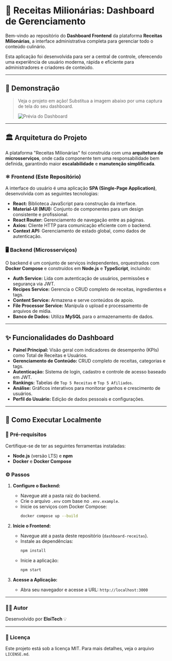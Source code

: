 # 🍜 Receitas Milionárias: Dashboard de Gerenciamento

Bem-vindo ao repositório do **Dashboard Frontend** da plataforma **Receitas Milionárias**, a interface administrativa completa para gerenciar todo o conteúdo culinário.

Esta aplicação foi desenvolvida para ser a central de controle, oferecendo uma experiência de usuário moderna, rápida e eficiente para administradores e criadores de conteúdo.

---

## 🚀 Demonstração

> Veja o projeto em ação! Substitua a imagem abaixo por uma captura de tela do seu dashboard.
>
> ![Prévia do Dashboard](https://i.imgur.com/[seu-link-de-imagem].png)

---

## 🏛 Arquitetura do Projeto

A plataforma "Receitas Milionárias" foi construída com uma **arquitetura de microsserviços**, onde cada componente tem uma responsabilidade bem definida, garantindo maior **escalabilidade** e **manutenção simplificada**.

### ⚛️ Frontend (Este Repositório)

A interface do usuário é uma aplicação **SPA (Single-Page Application)**, desenvolvida com as seguintes tecnologias:

* **React:** Biblioteca JavaScript para construção da interface.
* **Material-UI (MUI):** Conjunto de componentes para um design consistente e profissional.
* **React Router:** Gerenciamento de navegação entre as páginas.
* **Axios:** Cliente HTTP para comunicação eficiente com o backend.
* **Context API:** Gerenciamento de estado global, como dados de autenticação.

### 🖥 Backend (Microsserviços)

O backend é um conjunto de serviços independentes, orquestrados com **Docker Compose** e construídos em **Node.js** e **TypeScript**, incluindo:

* **Auth Service:** Lida com autenticação de usuários, permissões e segurança via JWT.
* **Recipes Service:** Gerencia o CRUD completo de receitas, ingredientes e tags.
* **Content Service:** Armazena e serve conteúdos de apoio.
* **File Processor Service:** Manipula o upload e processamento de arquivos de mídia.
* **Banco de Dados:** Utiliza **MySQL** para o armazenamento de dados.

---

## ✨ Funcionalidades do Dashboard

* **Painel Principal:** Visão geral com indicadores de desempenho (KPIs) como Total de Receitas e Usuários.
* **Gerenciamento de Conteúdo:** CRUD completo de receitas, categorias e tags.
* **Autenticação:** Sistema de login, cadastro e controle de acesso baseado em JWT.
* **Rankings:** Tabelas de `Top 5 Receitas` e `Top 5 Afiliados`.
* **Análise:** Gráficos interativos para monitorar ganhos e crescimento de usuários.
* **Perfil do Usuário:** Edição de dados pessoais e configurações.

---

## 🚀 Como Executar Localmente

### 🔧 Pré-requisitos

Certifique-se de ter as seguintes ferramentas instaladas:

* **Node.js** (versão LTS) e **npm**
* **Docker** e **Docker Compose**

### ⚙️ Passos

1.  **Configure o Backend:**
    * Navegue até a pasta raiz do backend.
    * Crie o arquivo `.env` com base no `.env.example`.
    * Inicie os serviços com Docker Compose:
        ```bash
        docker compose up --build
        ```

2.  **Inicie o Frontend:**
    * Navegue até a pasta deste repositório (`dashboard-receitas`).
    * Instale as dependências:
        ```bash
        npm install
        ```
    * Inicie a aplicação:
        ```bash
        npm start
        ```

3.  **Acesse a Aplicação:**
    * Abra seu navegador e acesse a URL: `http://localhost:3000`

---

### 👨‍💻 Autor

Desenvolvido por **EloiTech** 💡

---

### 📝 Licença

Este projeto está sob a licença MIT. Para mais detalhes, veja o arquivo `LICENSE.md`.
